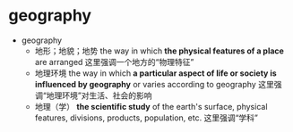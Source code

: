 # geography

- geography
  - 地形；地貌；地势 the way in which **the physical features of a place** are arranged 这里强调一个地方的“物理特征”
  - 地理环境 the way in which **a particular aspect of life or society is influenced by geography** or varies according to geography 这里强调“地理环境”对生活、社会的影响
  - 地理（学） **the scientific study** of the earth's surface, physical features, divisions, products, population, etc. 这里强调“学科”
